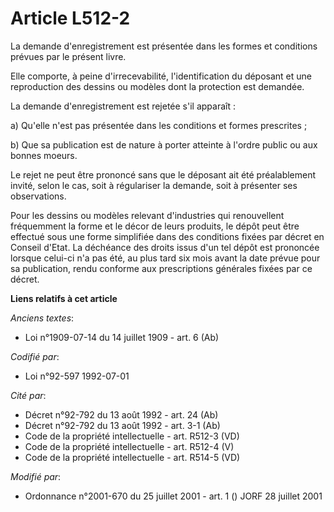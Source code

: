 # Article L512-2

La demande d'enregistrement est présentée dans les formes et conditions prévues par le présent livre.

Elle comporte, à peine d'irrecevabilité, l'identification du déposant et une reproduction des dessins ou modèles dont la
protection est demandée.

La demande d'enregistrement est rejetée s'il apparaît :

a) Qu'elle n'est pas présentée dans les conditions et formes prescrites ;

b) Que sa publication est de nature à porter atteinte à l'ordre public ou aux bonnes moeurs.

Le rejet ne peut être prononcé sans que le déposant ait été préalablement invité, selon le cas, soit à régulariser la
demande, soit à présenter ses observations.

Pour les dessins ou modèles relevant d'industries qui renouvellent fréquemment la forme et le décor de leurs produits, le
dépôt peut être effectué sous une forme simplifiée dans des conditions fixées par décret en Conseil d'Etat. La déchéance des
droits issus d'un tel dépôt est prononcée lorsque celui-ci n'a pas été, au plus tard six mois avant la date prévue pour sa
publication, rendu conforme aux prescriptions générales fixées par ce décret.

**Liens relatifs à cet article**

_Anciens textes_:

  - Loi n°1909-07-14 du 14 juillet 1909 - art. 6 (Ab)

_Codifié par_:

  - Loi n°92-597 1992-07-01

_Cité par_:

  - Décret n°92-792 du 13 août 1992 - art. 24 (Ab)
  - Décret n°92-792 du 13 août 1992 - art. 3-1 (Ab)
  - Code de la propriété intellectuelle - art. R512-3 (VD)
  - Code de la propriété intellectuelle - art. R512-4 (V)
  - Code de la propriété intellectuelle - art. R514-5 (VD)

_Modifié par_:

  - Ordonnance n°2001-670 du 25 juillet 2001 - art. 1 () JORF 28 juillet 2001
